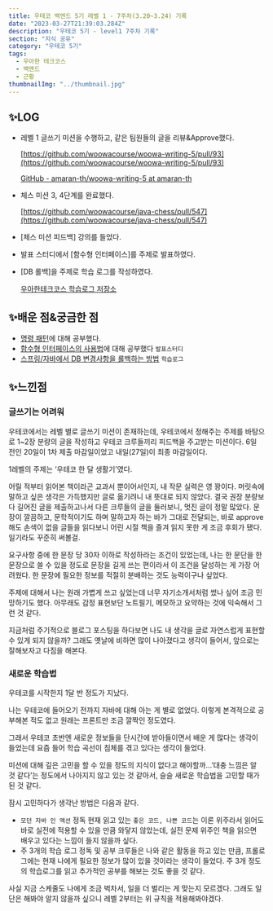 ```yaml
---
title: 우테코 백엔드 5기 레벨 1 - 7주차(3.20~3.24) 기록
date: "2023-03-27T21:39:03.284Z"
description: "우테코 5기 - level1 7주차 기록"
section: "지식 공유" 
category: "우테코 5기"
tags:
  - 우아한 테크코스
  - 백엔드
  - 근황
thumbnailImg: "../thumbnail.jpg"
---
```


## ✨LOG

- 레벨 1 글쓰기 미션을 수행하고, 같은 팀원들의 글을 리뷰&Approve했다.

  [https://github.com/woowacourse/woowa-writing-5/pull/93](https://github.com/woowacourse/woowa-writing-5/pull/93)

  [GitHub - amaran-th/woowa-writing-5 at amaran-th](https://github.com/amaran-th/woowa-writing-5/tree/amaran-th)

- 체스 미션 3, 4단계를 완료했다.

  [https://github.com/woowacourse/java-chess/pull/547](https://github.com/woowacourse/java-chess/pull/547)

- [체스 미션 피드백] 강의를 들었다.
- 발표 스터디에서 [함수형 인터페이스]를 주제로 발표하였다.
- [DB 롤백]을 주제로 학습 로그를 작성하였다.

  [우아한테크코스 학습로그 저장소](https://prolog.techcourse.co.kr/studylogs/2952)

## ✨배운 점&궁금한 점

- [명령 패턴](<https://amaran-th.github.io/%EB%94%94%EC%9E%90%EC%9D%B8%20%ED%8C%A8%ED%84%B4/[%EB%94%94%EC%9E%90%EC%9D%B8%20%ED%8C%A8%ED%84%B4]%20Command%20Pattern(%EB%AA%85%EB%A0%B9%20%ED%8C%A8%ED%84%B4)/>)에 대해 공부했다.
- [함수형 인터페이스의 사용법](<https://amaran-th.github.io/Java/[Java]%20%ED%95%A8%EC%88%98%ED%98%95%20%EC%9D%B8%ED%84%B0%ED%8E%98%EC%9D%B4%EC%8A%A4(Functional%20Interface)/>)에 대해 공부했다 `발표스터디`
- [스프링/자바에서 DB 변경사항을 롤백하는 방법](https://amaran-th.github.io/Java/[Java]%20DB%20%EB%B3%80%EA%B2%BD%EC%82%AC%ED%95%AD%20%EB%A1%A4%EB%B0%B1%ED%95%98%EA%B8%B0/) `학습로그`

## ✨느낀점

### 글쓰기는 어려워

우테코에서는 레벨 별로 글쓰기 미션이 존재하는데, 우테코에서 정해주는 주제를 바탕으로 1~2장 분량의 글을 작성하고 우테코 크루들끼리 피드백을 주고받는 미션이다. 6일 전인 20일이 1차 제출 마감일이었고 내일(27일)이 최종 마감일이다.

1레벨의 주제는 ‘우테코 한 달 생활기’였다.

어릴 적부터 읽어본 책이라곤 교과서 뿐이어서인지, 내 작문 실력은 영 꽝이다. 머릿속에 말하고 싶은 생각은 가득했지만 글로 옮기려니 내 뜻대로 되지 않았다. 결국 권장 분량보다 길어진 글을 제출하고나서 다른 크루들의 글을 둘러보니, 멋진 글이 정말 많았다. 문장이 깔끔하고, 문학적이기도 하며 말하고자 하는 바가 그대로 전달되는, 바로 approve해도 손색이 없을 글들을 읽다보니 어린 시절 책을 즐겨 읽지 못한 게 조금 후회가 됐다. 일기라도 꾸준히 써볼걸.

요구사항 중에 한 문장 당 30자 이하로 작성하라는 조건이 있었는데, 나는 한 문단을 한 문장으로 쓸 수 있을 정도로 문장을 길게 쓰는 편이라서 이 조건을 달성하는 게 가장 어려웠다. 한 문장에 필요한 정보를 적절히 분배하는 것도 능력이구나 싶었다.

주제에 대해서 나는 원래 가볍게 쓰고 싶었는데 너무 자기소개서처럼 썼나 싶어 조금 민망하기도 했다. 아무래도 감정 표현보단 노트필기, 메모하고 요약하는 것에 익숙해서 그런 것 같다.

지금처럼 주기적으로 블로그 포스팅을 하다보면 나도 내 생각을 글로 자연스럽게 표현할 수 있게 되지 않을까? 그래도 옛날에 비하면 많이 나아졌다고 생각이 들어서, 앞으로는 잘해보자고 다짐을 해본다.

### 새로운 학습법

우테코를 시작한지 1달 반 정도가 지났다.

나는 우테코에 들어오기 전까지 자바에 대해 아는 게 별로 없었다. 이렇게 본격적으로 공부해본 적도 없고 원래는 프론트만 조금 깔짝인 정도였다.

그래서 우테코 초반엔 새로운 정보들을 단시간에 받아들이면서 배운 게 많다는 생각이 들었는데 요즘 들어 학습 곡선이 침체를 겪고 있다는 생각이 들었다.

미션에 대해 깊은 고민을 할 수 있을 정도의 지식이 없다고 해야할까…’대충 느낌은 알 것 같다’는 정도에서 나아지지 않고 있는 것 같아서, 슬슬 새로운 학습법을 고민할 때가 된 것 같다.

잠시 고민하다가 생각난 방법은 다음과 같다.

- `모던 자바 인 액션` 정독
  현재 읽고 있는 `좋은 코드, 나쁜 코드`는 이론 위주라서 읽어도 바로 실전에 적용할 수 있을 만큼 와닿지 않았는데, 실전 문제 위주인 책을 읽으면 배우고 있다는 느낌이 들지 않을까 싶다.
- 주 3개의 학습 로그 정독 및 공부
  크루들은 나와 같은 활동을 하고 있는 만큼, 프롤로그에는 현재 나에게 필요한 정보가 많이 있을 것이라는 생각이 들었다. 주 3개 정도의 학습로그를 읽고 추가적인 공부를 해보는 것도 좋을 것 같다.

사실 지금 스케줄도 나에게 조금 벅차서, 일을 더 벌리는 게 맞는지 모르겠다. 그래도 일단은 해봐야 알지 않을까 싶으니 레벨 2부터는 위 규칙을 적용해봐야겠다.
